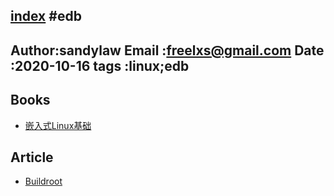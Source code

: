 [index](./index.md)
#edb 
---
Author:sandylaw 
Email :freelxs@gmail.com
Date  :2020-10-16
tags  :linux;edb 
---

## Books

- [嵌入式Linux基础](https://www.amazon.cn/dp/B01HZFHMVW/)
## Article

- [Buildroot](https://buildroot.org/)
